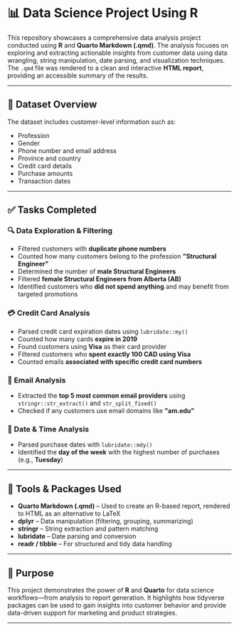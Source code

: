 # 📊 Data Science Project Using R

This repository showcases a comprehensive data analysis project conducted using **R** and **Quarto Markdown (.qmd)**. The analysis focuses on exploring and extracting actionable insights from customer data using data wrangling, string manipulation, date parsing, and visualization techniques. The `.qmd` file was rendered to a clean and interactive **HTML report**, providing an accessible summary of the results.

---

## 📁 Dataset Overview

The dataset includes customer-level information such as:

* Profession
* Gender
* Phone number and email address
* Province and country
* Credit card details
* Purchase amounts
* Transaction dates

---

## ✅ Tasks Completed

### 🔍 Data Exploration & Filtering

* Filtered customers with **duplicate phone numbers**
* Counted how many customers belong to the profession **"Structural Engineer"**
* Determined the number of **male Structural Engineers**
* Filtered **female Structural Engineers from Alberta (AB)**
* Identified customers who **did not spend anything** and may benefit from targeted promotions

### 💳 Credit Card Analysis

* Parsed credit card expiration dates using `lubridate::my()`
* Counted how many cards **expire in 2019**
* Found customers using **Visa** as their card provider
* Filtered customers who **spent exactly 100 CAD using Visa**
* Counted emails **associated with specific credit card numbers**

### 📧 Email Analysis

* Extracted the **top 5 most common email providers** using `stringr::str_extract()` and `str_split_fixed()`
* Checked if any customers use email domains like **"am.edu"**

### 📆 Date & Time Analysis

* Parsed purchase dates with `lubridate::mdy()`
* Identified the **day of the week** with the highest number of purchases (e.g., **Tuesday**)

---

## 🧰 Tools & Packages Used

* **Quarto Markdown (.qmd)** – Used to create an R-based report, rendered to HTML as an alternative to LaTeX
* **dplyr** – Data manipulation (filtering, grouping, summarizing)
* **stringr** – String extraction and pattern matching
* **lubridate** – Date parsing and conversion
* **readr / tibble** – For structured and tidy data handling

---

## 📌 Purpose

This project demonstrates the power of **R** and **Quarto** for data science workflows—from analysis to report generation. It highlights how tidyverse packages can be used to gain insights into customer behavior and provide data-driven support for marketing and product strategies.

---

